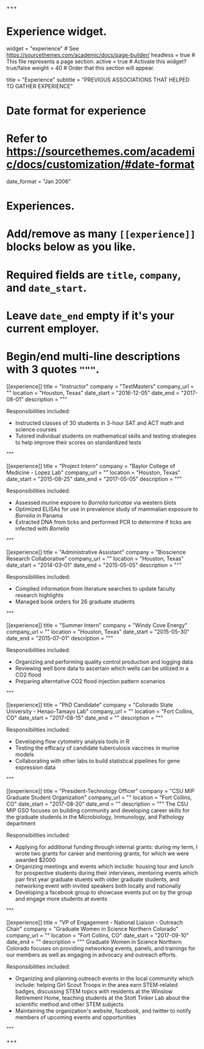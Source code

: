 +++
# Experience widget.
widget = "experience"  # See https://sourcethemes.com/academic/docs/page-builder/
headless = true  # This file represents a page section.
active = true  # Activate this widget? true/false
weight = 40  # Order that this section will appear.

title = "Experience"
subtitle = "PREVIOUS ASSOCIATIONS THAT HELPED TO GATHER EXPERIENCE"

# Date format for experience
#   Refer to https://sourcethemes.com/academic/docs/customization/#date-format
date_format = "Jan 2006"

# Experiences.
#   Add/remove as many `[[experience]]` blocks below as you like.
#   Required fields are `title`, `company`, and `date_start`.
#   Leave `date_end` empty if it's your current employer.
#   Begin/end multi-line descriptions with 3 quotes `"""`.
[[experience]]
  title = "Instructor"
  company = "TestMasters"
  company_url = ""
  location = "Houston, Texas"
  date_start = "2016-12-05"
  date_end = "2017-08-01"
  description = """
  
  Responsibilities included:
  
  * Instructed classes of 30 students in 3-hour SAT and ACT math and science courses
  * Tutored individual students on mathematical skills and testing strategies to help improve their scores on standardized tests

  """

[[experience]]
  title = "Project Intern"
  company = "Baylor College of Medicine - Lopez Lab"
  company_url = ""
  location = "Houston, Texas"
  date_start = "2015-08-25"
  date_end = "2017-05-05"
  description = """
  
  Responsibilities included:
  
  * Assessed murine exposre to *Borrelia turicatae* via western blots
  * Optimized ELISAs for use in prevalence study of mammalian exposure to *Borrelia* in Panama 
  * Extracted DNA from ticks and performed PCR to determine if ticks are infected with *Borrelia*
  
  """

[[experience]]
  title = "Administrative Assistant"
  company = "Bioscience Research Collaborative"
  company_url = ""
  location = "Houston, Texas"
  date_start = "2014-03-01"
  date_end = "2015-05-05"
  description = """
  
  Responsibilities included:
  
  * Complied information from literature searches to update faculty research highlights
  * Managed book orders for 26 graduate students

  """
  
  
[[experience]]
  title = "Summer Intern"
  company = "Windy Cove Energy"
  company_url = ""
  location = "Houston, Texas"
  date_start = "2015-05-30"
  date_end = "2015-07-01"
  description = """
  
  Responsibilities included:
  
  * Organizing and performing quality control production and logging data
  * Reviewing well bore data to ascertain which wells can be utilized in a CO2 flood
  * Preparing alterntative CO2 flood injection pattern scenarios

  """
  
[[experience]]
  title = "PhD Candidate"
  company = "Colorado State University - Henao-Tamayo Lab"
  company_url = ""
  location = "Fort Collins, CO"
  date_start = "2017-08-15"
  date_end = ""
  description = """
  
  Responsibilities included:
  
  * Developing flow cytometry analysis tools in R
  * Testing the efficacy of candidate tuberculosis vaccines in murine models
  * Collaborating with other labs to build statistical pipelines for gene expression data

  """
  
  [[experience]]
  title = "President-Technology Officer"
  company = "CSU MIP Graduate Student Organization"
  company_url = ""
  location = "Fort Collins, CO"
  date_start = "2017-08-20"
  date_end = ""
  description = """
  The CSU MIP GSO focuses on building community and developing career skills for the graduate students in the Microbiology, Immunology, and Pathology department
  
  Responsibilities included:
  
  * Applying for additional funding through internal grants: during my term, I wrote two grants for career and mentoring grants, for which we were awarded $2000
  * Organizing meetings and events which include: housing tour and lunch for prospective students during their interviews, mentoring events which pair first year graduate stuents with older graduate students, and networking event with invited speakers both locally and nationally 
  * Developing a facebook group to showcase events put on by the group and engage more students at events

  """
  
  [[experience]]
  title = "VP of Engagement - National Liaison - Outreach Chair"
  company = "Graduate Women in Science Northern Colorado"
  company_url = ""
  location = "Fort Collins, CO"
  date_start = "2017-09-10"
  date_end = ""
  description = """
  Graduate Women in Science Northern Colorado focuses on providing networking events, panels, and trainings for our members as well as engaging in advocacy and outreach efforts.
  
  Responsibilities included:
  
  * Organizing and planning outreach events in the local community which include: helping Girl Scout Troops in the area earn STEM-related badges, discussing STEM topics with residents at the Winslow Retirement Home, teaching students at the Stott Tinker Lab about the scientific method and other STEM subjects
  * Maintaining the organization's website, facebook, and twitter to notify members of upcoming events and opportunities

  """
  
+++
